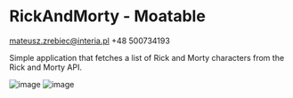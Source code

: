 # RickAndMorty - Moatable

mateusz.zrebiec@interia.pl
+48 500734193

Simple application that fetches a list of Rick and Morty characters from the Rick and Morty API.


![image](https://github.com/matt158x/RickAndMorty/assets/120200858/f9367663-3cbd-41a9-9b3d-28d3e5d7e17a)
![image](https://github.com/matt158x/RickAndMorty/assets/120200858/a60c70ef-37ca-4333-8ad1-833bc2883114)

